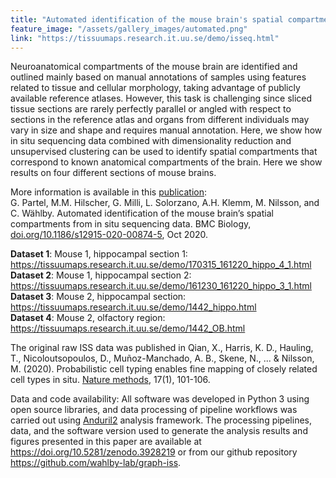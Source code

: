 ```yaml
---
title: "Automated identification of the mouse brain's spatial compartments from in situ sequencing data"
feature_image: "/assets/gallery_images/automated.png"
link: "https://tissuumaps.research.it.uu.se/demo/isseq.html"
---
```


Neuroanatomical compartments of the mouse brain are identified and outlined mainly based on manual annotations of samples using features related to tissue and cellular morphology, taking advantage of publicly available reference atlases. However, this task is challenging since sliced tissue sections are rarely perfectly parallel or angled with respect to sections in the reference atlas and organs from different individuals may vary in size and shape and requires manual annotation. Here, we show how in situ sequencing data combined with dimensionality reduction and unsupervised clustering can be used to identify spatial compartments that correspond to known anatomical compartments of the brain. Here we show results on four different sections of mouse brains.

More information is available in this <a href="doi.org/10.1186/s12915-020-00874-5"> publication</a>: \
G. Partel, M.M. Hilscher, G. Milli, L. Solorzano, A.H. Klemm, M. Nilsson, and C. Wählby.  Automated identification of the mouse brain’s spatial compartments from in situ sequencing data.  BMC Biology, <a href="doi.org/10.1186/s12915-020-00874-5"> doi.org/10.1186/s12915-020-00874-5</a>, Oct 2020.

**Dataset 1**: Mouse 1, hippocampal section 1:  \
<a href="https://tissuumaps.research.it.uu.se/demo/170315_161220_hippo_4_1.html"> https://tissuumaps.research.it.uu.se/demo/170315_161220_hippo_4_1.html</a> \
**Dataset 2**: Mouse 1, hippocampal section 2:  \
<a href="https://tissuumaps.research.it.uu.se/demo/161230_161220_hippo_3_1.html"> https://tissuumaps.research.it.uu.se/demo/161230_161220_hippo_3_1.html</a> \
**Dataset 3**: Mouse 2, hippocampal section:  \
<a href="https://tissuumaps.research.it.uu.se/demo/1442_hippo.html"> https://tissuumaps.research.it.uu.se/demo/1442_hippo.html</a> \
**Dataset 4**: Mouse 2, olfactory region: \
<a href="https://tissuumaps.research.it.uu.se/demo/1442_OB.html "> https://tissuumaps.research.it.uu.se/demo/1442_OB.html </a>

The original raw ISS data was published in Qian, X., Harris, K. D., Hauling, T., Nicoloutsopoulos, D., Muñoz-Manchado, A. B., Skene, N., ... & Nilsson, M. (2020). Probabilistic cell typing enables fine mapping of closely related cell types in situ. <a href="https://doi.org/10.1038/s41592-019-0631-4"> Nature methods</a>, 17(1), 101-106. 

Data and code availability: All software was developed in Python 3 using open source libraries, and data processing of pipeline workflows was carried out using <a href="10.1093/bioinformatics/btz133">Anduril2</a> analysis framework. The processing pipelines, data, and the software version used to generate the analysis results and figures presented in this paper are available at <a href="https://doi.org/10.5281/zenodo.3928219">https://doi.org/10.5281/zenodo.3928219</a> or from our github repository <a href="https://github.com/wahlby-lab/graph-iss">https://github.com/wahlby-lab/graph-iss</a>. 